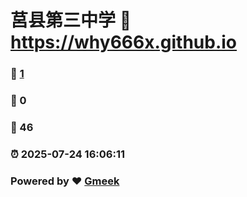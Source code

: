 # 莒县第三中学 :link: https://why666x.github.io 
### :page_facing_up: [1](https://why666x.github.io/tag.html) 
### :speech_balloon: 0 
### :hibiscus: 46 
### :alarm_clock: 2025-07-24 16:06:11 
### Powered by :heart: [Gmeek](https://github.com/Meekdai/Gmeek)
